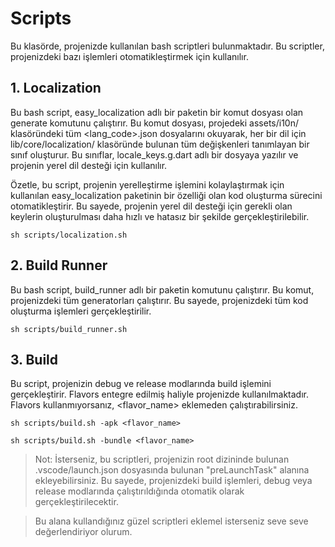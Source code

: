 # Scripts

Bu klasörde, projenizde kullanılan bash scriptleri bulunmaktadır. Bu scriptler, projenizdeki bazı işlemleri otomatikleştirmek için kullanılır.


## 1. Localization

Bu bash script, easy_localization adlı bir paketin bir komut dosyası olan generate komutunu çalıştırır. Bu komut dosyası, projedeki assets/i10n/ klasöründeki tüm <lang_code>.json dosyalarını okuyarak, her bir dil için lib/core/localization/ klasöründe bulunan tüm değişkenleri tanımlayan bir sınıf oluşturur. Bu sınıflar, locale_keys.g.dart adlı bir dosyaya yazılır ve projenin yerel dil desteği için kullanılır.

Özetle, bu script, projenin yerelleştirme işlemini kolaylaştırmak için kullanılan easy_localization paketinin bir özelliği olan kod oluşturma sürecini otomatikleştirir. Bu sayede, projenin yerel dil desteği için gerekli olan keylerin oluşturulması daha hızlı ve hatasız bir şekilde gerçekleştirilebilir.

```{r, engine='bash', count_lines}
sh scripts/localization.sh
```

## 2. Build Runner

Bu bash script, build_runner adlı bir paketin komutunu çalıştırır. Bu komut, projenizdeki tüm generatorları çalıştırır. Bu sayede, projenizdeki tüm kod oluşturma işlemleri gerçekleştirilir.

```{r, engine='bash', count_lines}
sh scripts/build_runner.sh
```

## 3. Build

Bu script, projenizin debug ve release modlarında build işlemini gerçekleştirir. Flavors entegre edilmiş haliyle projenizde kullanılmaktadır. Flavors kullanmıyorsanız, <flavor_name> eklemeden çalıştırabilirsiniz.

```{r, engine='bash', count_lines}
sh scripts/build.sh -apk <flavor_name>
```
```{r, engine='bash', count_lines}
sh scripts/build.sh -bundle <flavor_name>
```

> Not: İsterseniz, bu scriptleri, projenizin root dizininde bulunan .vscode/launch.json dosyasında bulunan "preLaunchTask" alanına ekleyebilirsiniz. Bu sayede, projenizdeki build işlemleri, debug veya release modlarında çalıştırıldığında otomatik olarak gerçekleştirilecektir.

> Bu alana kullandığınız güzel scriptleri eklemel isterseniz seve seve değerlendiriyor olurum.
